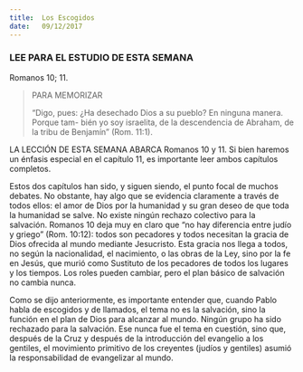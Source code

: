 ```yaml
---
title:  Los Escogidos
date:   09/12/2017
---
```


### LEE PARA EL ESTUDIO DE ESTA SEMANA
Romanos 10; 11.

> <p>PARA MEMORIZAR</p>
> “Digo, pues: ¿Ha desechado Dios a su pueblo? En ninguna manera. Porque tam- bién yo soy israelita, de la descendencia de Abraham, de la tribu de Benjamín” (Rom. 11:1).

LA LECCIÓN DE ESTA SEMANA ABARCA Romanos 10 y 11. Si bien haremos un énfasis especial en el capítulo 11, es importante leer ambos capítulos completos.

Estos dos capítulos han sido, y siguen siendo, el punto focal de muchos debates. No obstante, hay algo que se evidencia claramente a través de todos ellos: el amor de Dios por la humanidad y su gran deseo de que toda la humanidad se salve. No existe ningún rechazo colectivo para la salvación. Romanos 10 deja muy en claro que “no hay diferencia entre judío y griego” (Rom. 10:12): todos son pecadores y todos necesitan la gracia de Dios ofrecida al mundo mediante Jesucristo. Esta gracia nos llega a todos, no según la nacionalidad, el nacimiento, o las obras de la Ley, sino por la fe en Jesús, que murió como Sustituto de los pecadores de todos los lugares y los tiempos. Los roles pueden cambiar, pero el plan básico de salvación no cambia nunca.

Como se dijo anteriormente, es importante entender que, cuando Pablo habla de escogidos y de llamados, el tema no es la salvación, sino la función en el plan de Dios para alcanzar al mundo. Ningún grupo ha sido rechazado para la salvación. Ese nunca fue el tema en cuestión, sino que, después de la Cruz y después de la introducción del evangelio a los gentiles, el movimiento primitivo de los creyentes (judíos y gentiles) asumió la responsabilidad de evangelizar al mundo.